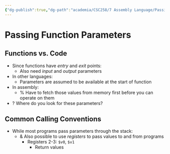 ```yaml
---
{"dg-publish":true,"dg-path":"academia/CSC258/7 Assembly Language/Passing Function Parameters.md","permalink":"/academia/csc-258/7-assembly-language/passing-function-parameters/","tags":["cs","lecture","note","university"],"created":"2025-04-12T23:53:25.495-04:00","updated":"2025-04-12T23:56:19.733-04:00"}
---
```



# Passing Function Parameters

## Functions vs. Code

- Since functions have *entry* and *exit* points:
    - Also need *input* and *output* parameters
- In other languages:
    - Parameters are assumed to be available at the start of function
- In assembly:
    - % Have to fetch those values from memory first before you can operate on them
- ? Where do you look for these parameters?

## Common Calling Conventions

- While most programs pass parameters through the stack:
    - & Also possible to use *registers* to pass values to and from programs
        - Registers 2-3: `$v0`, `$v1`
            - Return values